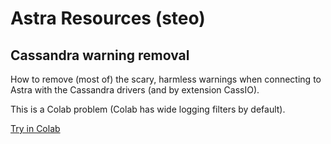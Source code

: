 # Astra Resources (steo)

## Cassandra warning removal

How to remove (most of) the scary, harmless warnings when connecting to
Astra with the Cassandra drivers (and by extension CassIO).

This is a Colab problem (Colab has wide logging filters by default).

[Try in Colab](https://colab.research.google.com/github/hemidactylus/astra_misc_resources/blob/main/cassandra_logging_suppression.ipynb)
